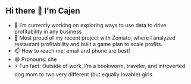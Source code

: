 ## Hi there 👋 I'm Cajen


- 🔭 I’m currently working on exploring ways to use data to drive profitability in any business
- 🌱 Most proud of my recent project with Zomato, where I analyzed restaurant profitability and built a game plan to scale profits.
- 📫 How to reach me: email and phone are best!
- 😄 Pronouns: she
- ⚡ Fun fact: Outside of work, I’m a bookworm, traveler, and introverted dog mom to two very different (but equally lovable) girls 

